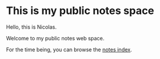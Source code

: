 # This is my public notes space

Hello, this is Nicolas.

Welcome to my public notes web space.

For the time being, you can browse the [notes index](https://nicksiv.github.io/index/index).
